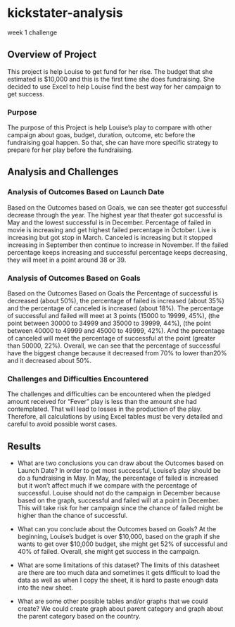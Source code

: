 # kickstater-analysis
week 1 challenge
## Overview of Project
This project is help Louise to get fund for her rise. The budget that she estimated is $10,000 and this is the first time she does fundraising. She decided to use Excel to help Louise find the best way for her campaign to get success. 
### Purpose
The purpose of this Project is help Louise’s play to compare with other campaign about goas, budget, duration, outcome, etc before the fundraising goal happen. So that, she can have more specific strategy to prepare for her play before the fundraising.
## Analysis and Challenges

### Analysis of Outcomes Based on Launch Date
Based on the Outcomes based on Goals, we can see theater got successful decrease through the year. The highest year that theater got successful is May and the lowest successful is in December. Percentage of failed in movie is increasing and get highest failed percentage in October. Live is increasing but got stop in March. Canceled is increasing but it stopped increasing in September then continue to increase in November. If the failed percentage keeps increasing and successful percentage keeps decreasing, they will meet in a point around 38 or 39.
### Analysis of Outcomes Based on Goals

Based on the Outcomes Based on Goals the Percentage of successful is decreased (about 50%), the percentage of failed is increased (about 35%) and the percentage of canceled is increased (about 18%). The percentage of successful and failed will meet at 3 points (15000 to 19999, 45%), (the point between 30000 to 34999 and 35000 to 39999, 44%), (the point between 40000 to 49999 and 45000 to 49999, 42%). And the percentage of canceled will meet the percentage of successful at the point (greater than 50000, 22%). Overall, we can see that the percentage of successful have the biggest change because it decreased from 70% to lower than20% and it decreased about 50%. 
### Challenges and Difficulties Encountered
The challenges and difficulties can be encountered when the pledged amount received for “Fever” play is less than the amount she had contemplated. That will lead to losses in the production of the play. Therefore, all calculations by using Excel tables must be very detailed and careful to avoid possible worst cases.
## Results

- What are two conclusions you can draw about the Outcomes based on Launch Date?
    In order to get most successful, Louise’s play should be do a fundraising in May. In May, the percentage of failed is increased but it won’t affect much if we compare with the percentage of successful. 
    Louise should not do the campaign in December because based on the graph, successful and failed will at a point in December. This will take risk for her campaign since the chance of failed might be higher than the chance of successful.

- What can you conclude about the Outcomes based on Goals?
    At the beginning, Louise’s budget is over $10,000, based on the graph if she wants to get over $10,000 budget, she might get 52% of successful and 40% of failed. Overall, she might get success in the campaign. 
- What are some limitations of this dataset?
The limits of this datasheet are there are too much data and sometimes it gets difficult to load the data as well as when I copy the sheet, it is hard to paste enough data into the new sheet.


- What are some other possible tables and/or graphs that we could create?
We could create graph about parent category and graph about the parent category based on the country. 
